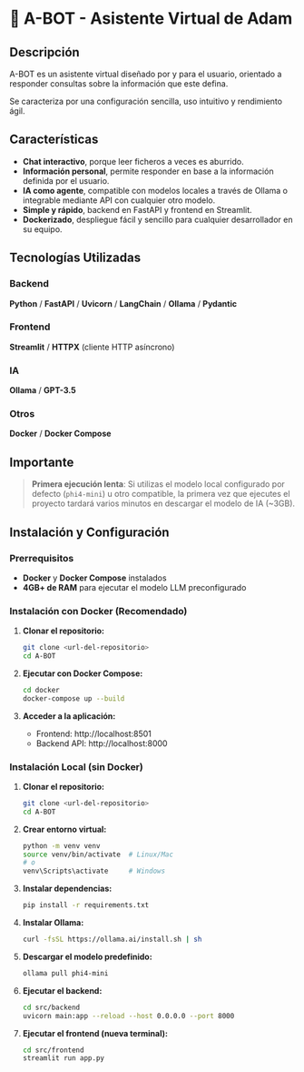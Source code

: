 # 🤖 A-BOT - Asistente Virtual de Adam

## Descripción

A-BOT es un asistente virtual diseñado por y para el usuario, orientado a responder consultas sobre la información que este defina. 

Se caracteriza por una configuración sencilla, uso intuitivo y rendimiento ágil.

## Características

- **Chat interactivo**, porque leer ficheros a veces es aburrido.
- **Información personal**, permite responder en base a la información definida por el usuario.
- **IA como agente**, compatible con modelos locales a través de Ollama o integrable mediante API con cualquier otro modelo.
- **Simple y rápido**, backend en FastAPI y frontend en Streamlit.
- **Dockerizado**, despliegue fácil y sencillo para cualquier desarrollador en su equipo.

## Tecnologías Utilizadas

### Backend
**Python** / **FastAPI** / **Uvicorn** / **LangChain** / **Ollama** / **Pydantic**

### Frontend
**Streamlit** / **HTTPX** (cliente HTTP asíncrono)

### IA
**Ollama** / **GPT-3.5** 

### Otros
**Docker** / **Docker Compose**

## Importante

> **Primera ejecución lenta**: Si utilizas el modelo local configurado por defecto (`phi4-mini`) u otro compatible, la primera vez que ejecutes el proyecto tardará varios minutos en descargar el modelo de IA (~3GB).

## Instalación y Configuración

### Prerrequisitos

- **Docker** y **Docker Compose** instalados
- **4GB+ de RAM** para ejecutar el modelo LLM preconfigurado


### Instalación con Docker (Recomendado)

1. **Clonar el repositorio:**
   ```bash
   git clone <url-del-repositorio>
   cd A-BOT
   ```

2. **Ejecutar con Docker Compose:**
   ```bash
   cd docker
   docker-compose up --build
   ```

3. **Acceder a la aplicación:**
   - Frontend: http://localhost:8501
   - Backend API: http://localhost:8000

### Instalación Local (sin Docker)

1. **Clonar el repositorio:**
   ```bash
   git clone <url-del-repositorio>
   cd A-BOT
   ```

2. **Crear entorno virtual:**
   ```bash
   python -m venv venv
   source venv/bin/activate  # Linux/Mac
   # o
   venv\Scripts\activate     # Windows
   ```

3. **Instalar dependencias:**
   ```bash
   pip install -r requirements.txt
   ```

4. **Instalar Ollama:**
   ```bash
   curl -fsSL https://ollama.ai/install.sh | sh
   ```

5. **Descargar el modelo predefinido:**
   ```bash
   ollama pull phi4-mini
   ```

6. **Ejecutar el backend:**
   ```bash
   cd src/backend
   uvicorn main:app --reload --host 0.0.0.0 --port 8000
   ```

7. **Ejecutar el frontend (nueva terminal):**
   ```bash
   cd src/frontend
   streamlit run app.py
   ```
